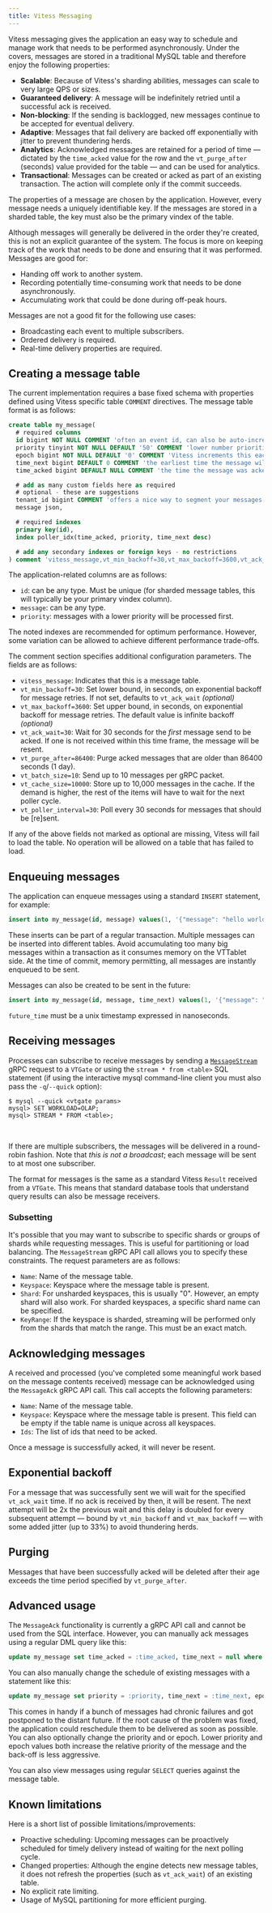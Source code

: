 ```yaml
---
title: Vitess Messaging
---
```


Vitess messaging gives the application an easy way to schedule and manage work
that needs to be performed asynchronously. Under the covers, messages are
stored in a traditional MySQL table and therefore enjoy the following
properties:

* **Scalable**: Because of Vitess's sharding abilities, messages can scale to
  very large QPS or sizes.
* **Guaranteed delivery**: A message will be indefinitely retried until a
  successful ack is received.
* **Non-blocking**: If the sending is backlogged, new messages continue to be
  accepted for eventual delivery.
* **Adaptive**: Messages that fail delivery are backed off exponentially with
  jitter to prevent thundering herds.
* **Analytics**: Acknowledged messages are retained for a period of time — dictated
  by the `time_acked` value for the row and the `vt_purge_after` (seconds) value
  provided for the table — and can be used for analytics.
* **Transactional**: Messages can be created or acked as part of an existing
  transaction. The action will complete only if the commit succeeds.

The properties of a message are chosen by the application. However, every
message needs a uniquely identifiable key. If the messages are stored in a
sharded table, the key must also be the primary vindex of the table.

Although messages will generally be delivered in the order they're created,
this is not an explicit guarantee of the system. The focus is more on keeping
track of the work that needs to be done and ensuring that it was performed.
Messages are good for:

* Handing off work to another system.
* Recording potentially time-consuming work that needs to be done
  asynchronously.
* Accumulating work that could be done during off-peak hours.

Messages are not a good fit for the following use cases:

* Broadcasting each event to multiple subscribers.
* Ordered delivery is required.
* Real-time delivery properties are required.

## Creating a message table

The current implementation requires a base fixed schema with properties defined
using Vitess specific table `COMMENT` directives. The message table format is as
follows:

```sql
create table my_message(
  # required columns
  id bigint NOT NULL COMMENT 'often an event id, can also be auto-increment or a sequence',
  priority tinyint NOT NULL DEFAULT '50' COMMENT 'lower number priorities process first',
  epoch bigint NOT NULL DEFAULT '0' COMMENT 'Vitess increments this each time it sends the message, and is used for incremental backoff doubling',
  time_next bigint DEFAULT 0 COMMENT 'the earliest time the message will be sent in epoch nanoseconds. Must be null if time_acked is set',
  time_acked bigint DEFAULT NULL COMMENT 'the time the message was acked in epoch nanoseconds. Must be null if time_next is set',

  # add as many custom fields here as required
  # optional - these are suggestions
  tenant_id bigint COMMENT 'offers a nice way to segment your messages',
  message json,

  # required indexes
  primary key(id),
  index poller_idx(time_acked, priority, time_next desc)

  # add any secondary indexes or foreign keys - no restrictions
) comment 'vitess_message,vt_min_backoff=30,vt_max_backoff=3600,vt_ack_wait=30,vt_purge_after=86400,vt_batch_size=10,vt_cache_size=10000,vt_poller_interval=30'
```

The application-related columns are as follows:

* `id`: can be any type. Must be unique (for sharded message tables, this will typically be your primary vindex column).
* `message`: can be any type.
* `priority`: messages with a lower priority will be processed first.

The noted indexes are recommended for optimum performance. However, some
variation can be allowed to achieve different performance trade-offs.

The comment section specifies additional configuration parameters. The fields
are as follows:

* `vitess_message`: Indicates that this is a message table.
* `vt_min_backoff=30`: Set lower bound, in seconds, on exponential backoff for
  message retries. If not set, defaults to `vt_ack_wait` _(optional)_
* `vt_max_backoff=3600`: Set upper bound, in seconds, on exponential backoff for
  message retries. The default value is infinite backoff _(optional)_
* `vt_ack_wait=30`: Wait for 30 seconds for the *first* message send to be acked.
  If one is not received within this time frame, the message will be resent.
* `vt_purge_after=86400`: Purge acked messages that are older than 86400
  seconds (1 day).
* `vt_batch_size=10`: Send up to 10 messages per gRPC packet.
* `vt_cache_size=10000`: Store up to 10,000 messages in the cache. If the demand
  is higher, the rest of the items will have to wait for the next poller cycle.
* `vt_poller_interval=30`: Poll every 30 seconds for messages that should be
  [re]sent.

If any of the above fields not marked as optional are missing, Vitess will fail to load the table. No
operation will be allowed on a table that has failed to load.

## Enqueuing messages

The application can enqueue messages using a standard `INSERT` statement, for example:

```sql
insert into my_message(id, message) values(1, '{"message": "hello world"}')
```

These inserts can be part of a regular transaction. Multiple messages can be
inserted into different tables. Avoid accumulating too many big messages within a
transaction as it consumes memory on the VTTablet side. At the time of commit,
memory permitting, all messages are instantly enqueued to be sent.

Messages can also be created to be sent in the future:

 ```sql
 insert into my_message(id, message, time_next) values(1, '{"message": "hello world"}', :future_time)
 ```

 `future_time` must be a unix timestamp expressed in nanoseconds.

## Receiving messages

Processes can subscribe to receive messages by sending a [`MessageStream`](https://pkg.go.dev/vitess.io/vitess/go/vt/vtgate#Executor.MessageStream)
gRPC request to a `VTGate` or using the `stream * from <table>` SQL statement
(if using the interactive mysql command-line client you must also pass the
`-q`/`--quick` option):

```mysql
$ mysql --quick <vtgate params>
mysql> SET WORKLOAD=OLAP;
mysql> STREAM * FROM <table>;
```

</br>

If there are multiple subscribers, the messages will be delivered in a round-robin
fashion. Note that *this is not a broadcast*; each message will be sent to at most
one subscriber.

The format for messages is the same as a standard Vitess `Result` received from
a `VTGate`. This means that standard database tools that understand query results
can also be message receivers.

### Subsetting

It's possible that you may want to subscribe to specific shards or groups of
shards while requesting messages. This is useful for partitioning or load
balancing. The `MessageStream` gRPC API call allows you to specify these
constraints. The request parameters are as follows:

* `Name`: Name of the message table.
* `Keyspace`: Keyspace where the message table is present.
* `Shard`: For unsharded keyspaces, this is usually "0". However, an empty
  shard will also work. For sharded keyspaces, a specific shard name can be
  specified.
* `KeyRange`: If the keyspace is sharded, streaming will be performed only from
  the shards that match the range. This must be an exact match.

## Acknowledging messages

A received and processed (you've completed some meaningful work based on the
message contents received) message can be acknowledged using the `MessageAck`
gRPC API call. This call accepts the following parameters:

* `Name`: Name of the message table.
* `Keyspace`: Keyspace where the message table is present. This field can be
  empty if the table name is unique across all keyspaces.
* `Ids`: The list of ids that need to be acked.

Once a message is successfully acked, it will never be resent.

## Exponential backoff

For a message that was successfully sent we will wait for the specified `vt_ack_wait`
time. If no ack is received by then, it will be resent. The next attempt will be 2x
the previous wait and this delay is doubled for every subsequent attempt — bound by
`vt_min_backoff` and `vt_max_backoff` — with some added jitter (up to 33%) to avoid
thundering herds.

## Purging

Messages that have been successfully acked will be deleted after their age
exceeds the time period specified by `vt_purge_after`.

## Advanced usage

The `MessageAck` functionality is currently a gRPC API call and cannot be used
from the SQL interface. However, you can manually ack messages using a regular
DML query like this:

```sql
update my_message set time_acked = :time_acked, time_next = null where id in ::ids and time_acked is null
```

You can also manually change the schedule of existing messages with a statement like
this:

```sql
update my_message set priority = :priority, time_next = :time_next, epoch = :epoch where id in ::ids and time_acked is null
```

This comes in handy if a bunch of messages had chronic failures and got
postponed to the distant future. If the root cause of the problem was fixed,
the application could reschedule them to be delivered as soon as possible. You can
also optionally change the priority and or epoch. Lower priority and epoch values
both increase the relative priority of the message and the back-off is less
aggressive.

You can also view messages using regular `SELECT` queries against the message table.

## Known limitations

Here is a short list of possible limitations/improvements:

* Proactive scheduling: Upcoming messages can be proactively scheduled for
  timely delivery instead of waiting for the next polling cycle.
* Changed properties: Although the engine detects new message tables, it does
  not refresh the properties (such as `vt_ack_wait`) of an existing table.
* No explicit rate limiting.
* Usage of MySQL partitioning for more efficient purging.


